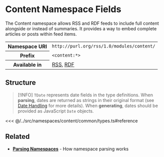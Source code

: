 # Content Namespace Fields

The Content namespace allows RSS and RDF feeds to include full content alongside or instead of summaries. It provides a way to embed complete articles or posts within feed items.

<table>
  <tbody>
    <tr>
      <th>Namespace URI</th>
      <td><code>http://purl.org/rss/1.0/modules/content/</code></td>
    </tr>
    <tr>
      <th>Prefix</th>
      <td><code>&lt;content:*&gt;</code></td>
    </tr>
    <tr>
      <th>Available in</th>
      <td>
        <a href="/reference/feeds/rss">RSS</a>,
        <a href="/reference/feeds/rdf">RDF</a>
      </td>
    </tr>
  </tbody>
</table>

## Structure

> [!INFO]
> `TDate` represents date fields in the type definitions. When **parsing**, dates are returned as strings in their original format (see [Date Handling](/parsing/dates) for more details). When **generating**, dates should be provided as JavaScript `Date` objects.

<<< @/../src/namespaces/content/common/types.ts#reference

## Related

- **[Parsing Namespaces](/parsing/namespaces)** - How namespace parsing works
